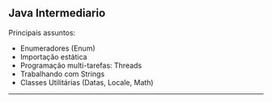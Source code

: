 ## Java Intermediario
Principais assuntos:

- Enumeradores (Enum)
- Importação estática
- Programação multi-tarefas: Threads
- Trabalhando com Strings
- Classes Utilitárias (Datas, Locale, Math)

------------------------------------------------------------------------------------
